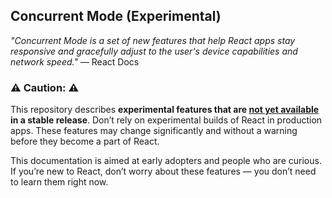 ## Concurrent Mode (Experimental)

_"Concurrent Mode is a set of new features that help React apps stay responsive and gracefully adjust to the user's device capabilities and network speed."_ — React Docs

### ⚠️ Caution: ⚠️

This repository describes **experimental features that are [not yet available](https://reactjs.org/docs/concurrent-mode-adoption.html) in a stable release**. Don’t rely on experimental builds of React in production apps. These features may change significantly and without a warning before they become a part of React.

This documentation is aimed at early adopters and people who are curious. If you’re new to React, don’t worry about these features — you don’t need to learn them right now.
